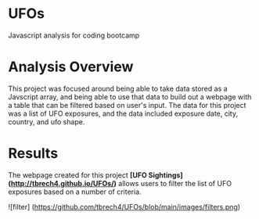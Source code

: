 # UFOs
Javascript analysis for coding bootcamp

# Analysis Overview

This project was focused around being able to take data stored as a Javscript array, and being able to use that data to build out a webpage with a table that can be filtered based on user's input. 
The data for this project was a list of UFO exposures, and the data included exposure date, city, country, and ufo shape. 

# Results

The webpage created for this project **[UFO Sightings] (http://tbrech4.github.io/UFOs/)** allows users to filter the list of UFO exposures based on a number of criteria.

![filter] (https://github.com/tbrech4/UFOs/blob/main/images/filters.png)


